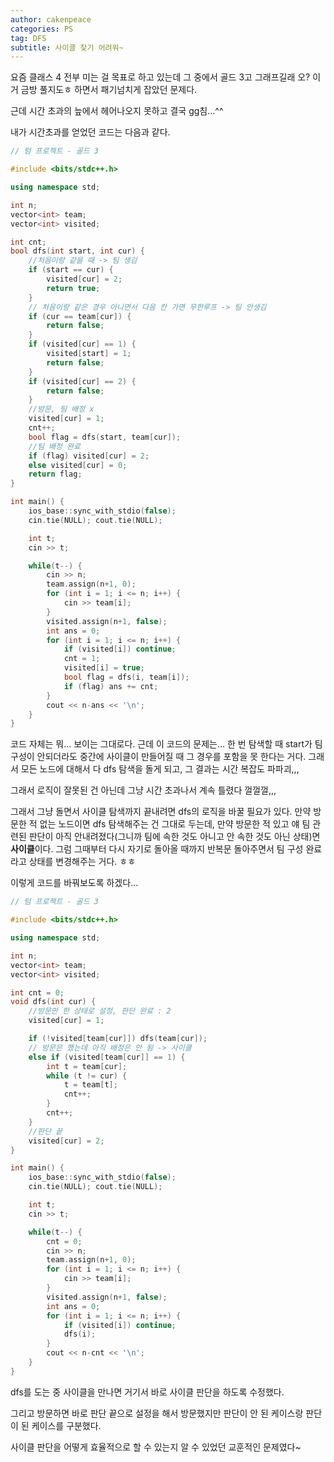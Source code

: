 ```yaml
---
author: cakenpeace
categories: PS
tag: DFS
subtitle: 사이클 찾기 어려워~
---
```


요즘 클래스 4 전부 미는 걸 목표로 하고 있는데 그 중에서 골드 3고 그래프길래 오? 이거 금방 풀지도ㅎ 하면서 패기넘치게 잡았던 문제다.

근데 시간 초과의 늪에서 헤어나오지 못하고 결국 gg침...^^

내가 시간초과를 얻었던 코드는 다음과 같다.

```c++
// 텀 프로젝트 - 골드 3

#include <bits/stdc++.h>

using namespace std;

int n;
vector<int> team;
vector<int> visited;

int cnt;
bool dfs(int start, int cur) {
    //처음이랑 같을 때 -> 팀 생김
    if (start == cur) {
        visited[cur] = 2;
        return true;
    }
    // 처음이랑 같은 경우 아니면서 다음 칸 가면 무한루프 -> 팀 안생김
    if (cur == team[cur]) {
        return false;
    }
    if (visited[cur] == 1) {
        visited[start] = 1;
        return false;
    }
    if (visited[cur] == 2) {
        return false;
    }
    //방문, 팀 배정 x
    visited[cur] = 1;
    cnt++;
    bool flag = dfs(start, team[cur]);
    //팀 배정 완료
    if (flag) visited[cur] = 2;
    else visited[cur] = 0;
    return flag;
}

int main() {
    ios_base::sync_with_stdio(false);
    cin.tie(NULL); cout.tie(NULL);

    int t;
    cin >> t;

    while(t--) {
        cin >> n;
        team.assign(n+1, 0);
        for (int i = 1; i <= n; i++) {
            cin >> team[i];
        }
        visited.assign(n+1, false);
        int ans = 0;
        for (int i = 1; i <= n; i++) {
            if (visited[i]) continue;
            cnt = 1;
            visited[i] = true;
            bool flag = dfs(i, team[i]);
            if (flag) ans += cnt;
        }
        cout << n-ans << '\n';
    }
}
```

코드 자체는 뭐... 보이는 그대로다. 근데 이 코드의 문제는... 한 번 탐색할 때 start가 팀 구성이 안되더라도 중간에 사이클이 만들어질 때 그 경우를 포함을 못 한다는 거다. 그래서 모든 노드에 대해서 다 dfs 탐색을 돌게 되고, 그 결과는 시간 복잡도 파파괴,,,

그래서 로직이 잘못된 건 아닌데 그냥 시간 초과나서 계속 틀렸다 껄껄껄,,,

그래서 그냥 돌면서 사이클 탐색까지 끝내려면 dfs의 로직을 바꿀 필요가 있다. 만약 방문한 적 없는 노드이면 dfs 탐색해주는 건 그대로 두는데, 만약 방문한 적 있고 얘 팀 관련된 판단이 아직 안내려졌다(그니까 팀에 속한 것도 아니고 안 속한 것도 아닌 상태)면 **사이클**이다. 그럼 그때부터 다시 자기로 돌아올 때까지 반복문 돌아주면서 팀 구성 완료라고 상태를 변경해주는 거다. ㅎㅎ

이렇게 코드를 바꿔보도록 하겠다...

```c++
// 텀 프로젝트 - 골드 3

#include <bits/stdc++.h>

using namespace std;

int n;
vector<int> team;
vector<int> visited;

int cnt = 0;
void dfs(int cur) {
    //방문만 한 상태로 설정, 판단 완료 : 2
    visited[cur] = 1;

    if (!visited[team[cur]]) dfs(team[cur]);
    // 방문은 했는데 아직 배정은 안 됨 -> 사이클
    else if (visited[team[cur]] == 1) {
        int t = team[cur];
        while (t != cur) {
            t = team[t];
            cnt++;
        }
        cnt++;
    }
    //판단 끝
    visited[cur] = 2;
}

int main() {
    ios_base::sync_with_stdio(false);
    cin.tie(NULL); cout.tie(NULL);

    int t;
    cin >> t;

    while(t--) {
        cnt = 0;
        cin >> n;
        team.assign(n+1, 0);
        for (int i = 1; i <= n; i++) {
            cin >> team[i];
        }
        visited.assign(n+1, false);
        int ans = 0;
        for (int i = 1; i <= n; i++) {
            if (visited[i]) continue;
            dfs(i);
        }
        cout << n-cnt << '\n';
    }
}
```

dfs를 도는 중 사이클을 만나면 거기서 바로 사이클 판단을 하도록 수정했다.

그리고 방문하면 바로 판단 끝으로 설정을 해서 방문했지만 판단이 안 된 케이스랑 판단이 된 케이스를 구분했다.

사이클 판단을 어떻게 효율적으로 할 수 있는지 알 수 있었던 교훈적인 문제였다~